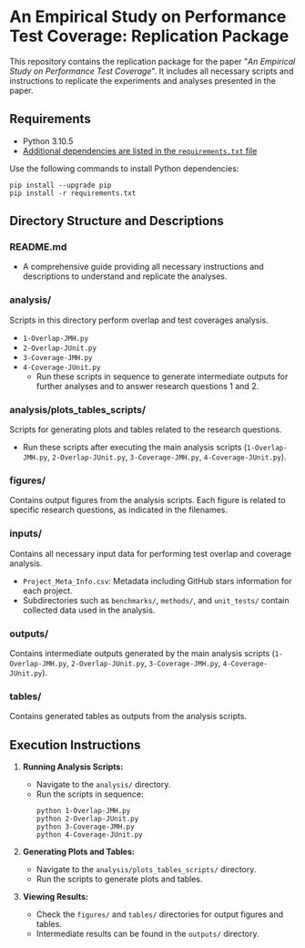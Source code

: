 
# An Empirical Study on Performance Test Coverage: Replication Package

This repository contains the replication package for the paper "*An Empirical Study on Performance Test Coverage*". It includes all necessary scripts and instructions to replicate the experiments and analyses presented in the paper.

## Requirements

- Python 3.10.5
- [Additional dependencies are listed in the `requirements.txt` file](requirements.txt)

Use the following commands to install Python dependencies:
```
pip install --upgrade pip
pip install -r requirements.txt
```

## Directory Structure and Descriptions

### README.md
- A comprehensive guide providing all necessary instructions and descriptions to understand and replicate the analyses.

### analysis/
Scripts in this directory perform overlap and test coverages analysis.
- `1-Overlap-JMH.py`
- `2-Overlap-JUnit.py`
- `3-Coverage-JMH.py`
- `4-Coverage-JUnit.py`
   - Run these scripts in sequence to generate intermediate outputs for further analyses and to answer research questions 1 and 2.

### analysis/plots_tables_scripts/
Scripts for generating plots and tables related to the research questions.
- Run these scripts after executing the main analysis scripts (`1-Overlap-JMH.py`, `2-Overlap-JUnit.py`, `3-Coverage-JMH.py`, `4-Coverage-JUnit.py`).

### figures/
Contains output figures from the analysis scripts. Each figure is related to specific research questions, as indicated in the filenames.

### inputs/
Contains all necessary input data for performing test overlap and coverage analysis.
- `Project_Meta_Info.csv`: Metadata including GitHub stars information for each project.
- Subdirectories such as `benchmarks/`, `methods/`, and `unit_tests/` contain collected data used in the analysis.

### outputs/
Contains intermediate outputs generated by the main analysis scripts (`1-Overlap-JMH.py`, `2-Overlap-JUnit.py`, `3-Coverage-JMH.py`, `4-Coverage-JUnit.py`).

### tables/
Contains generated tables as outputs from the analysis scripts.

## Execution Instructions

1. **Running Analysis Scripts:**
   - Navigate to the `analysis/` directory.
   - Run the scripts in sequence:
     ```
     python 1-Overlap-JMH.py
     python 2-Overlap-JUnit.py
     python 3-Coverage-JMH.py
     python 4-Coverage-JUnit.py
     ```

2. **Generating Plots and Tables:**
   - Navigate to the `analysis/plots_tables_scripts/` directory.
   - Run the scripts to generate plots and tables.

3. **Viewing Results:**
   - Check the `figures/` and `tables/` directories for output figures and tables.
   - Intermediate results can be found in the `outputs/` directory.
